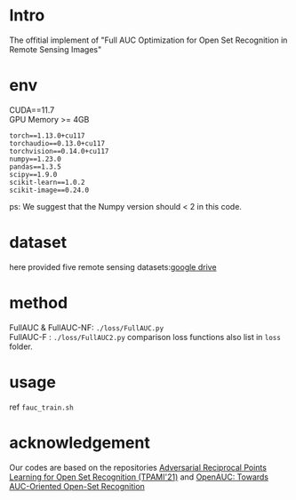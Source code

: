 # Intro
The offitial implement of "Full AUC Optimization for Open Set Recognition in Remote Sensing Images"

# env
CUDA==11.7  
GPU Memory >= 4GB
```
torch==1.13.0+cu117
torchaudio==0.13.0+cu117
torchvision==0.14.0+cu117
numpy==1.23.0
pandas==1.3.5
scipy==1.9.0
scikit-learn==1.0.2
scikit-image==0.24.0
```
ps: We suggest that the Numpy version should < 2 in this code.

# dataset
here provided five remote sensing datasets:[google drive](https://drive.google.com/file/d/1eWosXC8ktq0lfLGHemcG1YkXlcvwCM8o/view?usp=sharing)

# method
FullAUC & FullAUC-NF: `./loss/FullAUC.py`  
FullAUC-F : `./loss/FullAUC2.py`
comparison loss functions also list in `loss` folder.

# usage
ref `fauc_train.sh`

# acknowledgement
Our codes are based on the repositories [Adversarial Reciprocal Points Learning for Open Set Recognition (TPAMI'21)](https://github.com/iCGY96/ARPL) and [OpenAUC: Towards AUC-Oriented Open-Set Recognition](https://github.com/wang22ti/OpenAUC)




